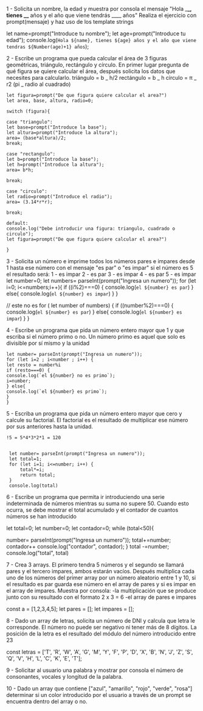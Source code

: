 1 - Solicita un nombre, la edad y muestra por consola el mensaje "Hola \_**\_, tienes \_\_** años y el año que viene tendrás \_\_\_\_ años"
Realiza el ejercicio con prompt(mensaje) y haz uso de los template strings

let name=prompt("Introduce tu nombre");
let age=prompt("Introduce tu edad");
console.log(`Hola ${name}, tienes ${age} años y el año que viene tendras ${Number(age)+1} años`);

2 - Escribe un programa que pueda calcular el área de 3 figuras geométricas, triángulo, rectángulo y círculo. En primer lugar pregunta de qué figura se quiere calcular el área, después solicita los datos que necesites para calcularlo.
triángulo = b _ h/2
rectángulo = b _ h
círculo = π _ r2 (pi _ radio al cuadrado)

    let figura=prompt("De que figura quiere calcular el area?")
    let area, base, altura, radio=0;

    switch (figura){

    case "triangulo":
    let base=prompt("Introduce la base");
    let altura=prompt("Introduce la altura");
    area= (base*altura)/2;
    break;

    case "rectangulo":
    let b=prompt("Introduce la base");
    let h=prompt("Introduce la altura");
    area= b*h;

    break;

    case "circulo":
    let radio=prompt("Introduce el radio");
    area= (3.14*r*r);

    break;

    default:
    console.log("Debe introducir una figura: triangulo, cuadrado o circulo");
    let figura=prompt("De que figura quiere calcular el area?")

    }

3 - Solicita un número e imprime todos los números pares e impares desde 1 hasta ese número con el mensaje "es par" o "es impar"
si el número es 5 el resultado será:
1 - es impar
2 - es par
3 - es impar
4 - es par
5 - es impar
let number=0;
let numbers= parseInt(prompt("Ingresa un numero"));
for (let i=0; i<=numbers;i++){
if ((i%2)===0) {
console.log(`el ${number} es par`)
} else{
console.log(`el ${number} es impar`)
}
}

// este no es
for ( let number of numbers) {
if ((number%2)===0) {
console.log(`el ${number} es par`)
} else{
console.log(`el ${number} es impar`)
}
}

4 - Escribe un programa que pida un número entero mayor que 1 y que escriba si el número primo o no.
Un número primo es aquel que solo es divisible por sí mismo y la unidad

    let number= parseInt(prompt("Ingresa un numero"));
    for (let i=2 ; i<number ; i++) {
    let resto = number%i
    if (resto===0) {
    console.log(`el ${number} no es primo`);
    i=number;
    } else{
    console.log(`el ${number} es primo`);
    }
    }

5 - Escriba un programa que pida un número entero mayor que cero y calcule su factorial.
El factorial es el resultado de multiplicar ese número por sus anteriores hasta la unidad.

    !5 = 5*4*3*2*1 = 120


     let number= parseInt(prompt("Ingresa un numero"));
     let total=1;
     for (let i=1; i<=number; i++) {
         total*=i;
         return total;
     }
     console.log(total)

6 - Escribe un programa que permita ir introduciendo una serie indeterminada de números mientras su suma no supere 50. Cuando esto ocurra, se debe mostrar el total acumulado y el contador de cuantos números se han introducido

let total=0;
let number=0;
let contador=0;
while (total<50){

number= parseInt(prompt("Ingresa un numero"));
total+=number;
contador++
console.log("contador", contador);
}
total -=number;
console.log("total", total)

7 - Crea 3 arrays. El primero tendra 5 números y el segundo se llamará pares y el tercero impares, ambos estarán vacíos. Después multiplica cada uno de los números del primer array por un número aleatorio entre 1 y 10, si el resultado es par guarda ese número en el array de pares y si es impar en el array de impares. Muestra por consola:
-la multiplicación que se produce junto con su resultado con el formato 2 x 3 = 6
-el array de pares e impares

const a = [1,2,3,4,5];
let pares = [];
let impares = [];

8 - Dado un array de letras, solicita un número de DNI y calcula que letra le corresponde. El número no puede ser negativo ni tener más de 8 dígitos. La posición de la letra es el resultado del módulo del número introducido entre 23

const letras = ['T', 'R', 'W', 'A', 'G', 'M', 'Y', 'F', 'P', 'D', 'X', 'B', 'N', 'J', 'Z', 'S', 'Q', 'V', 'H', 'L', 'C', 'K', 'E', 'T'];

9 - Solicitar al usuario una palabra y mostrar por consola el número de consonantes, vocales y longitud de la palabra.

10 - Dado un array que contiene ["azul", "amarillo", "rojo", "verde", "rosa"] determinar si un color introducido por el usuario a través de un prompt se encuentra dentro del array o no.
